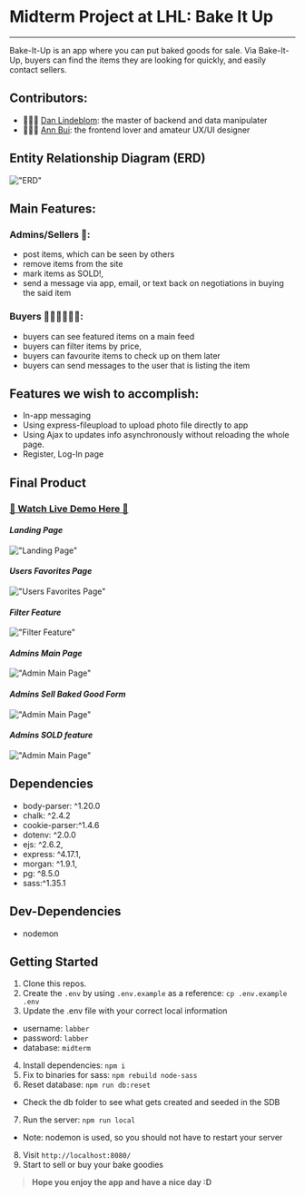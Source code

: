 # Midterm Project at LHL: Bake It Up

---

Bake-It-Up is an app where you can put baked goods for sale. Via Bake-It-Up, buyers can find the items they are looking for quickly, and easily contact sellers.

## Contributors:

- 👨🏼‍💻 [Dan Lindeblom](https://github.com/DLindeblom): the master of backend and data manipulater
- 👩🏻‍🎨 [Ann Bui](https://github.com/thaian161): the frontend lover and amateur UX/UI designer

## Entity Relationship Diagram (ERD)

!["ERD"](https://github.com/thaian161/Bake-It-Up/blob/master/docs/bake-it-up-ERD.png)

## Main Features:

### Admins/Sellers 🔐:

- post items, which can be seen by others
- remove items from the site
- mark items as SOLD!,
- send a message via app, email, or text back on negotiations in buying the said item

### Buyers 💁🏻‍♀️🙆🏻‍♂️:

- buyers can see featured items on a main feed
- buyers can filter items by price,
- buyers can favourite items to check up on them later
- buyers can send messages to the user that is listing the item

## Features we wish to accomplish:

- In-app messaging
- Using express-fileupload to upload photo file directly to app
- Using Ajax to updates info asynchronously without reloading the whole page.
- Register, Log-In page

## Final Product

### [👋 Watch Live Demo Here 👋]()

#### _Landing Page_

!["Landing Page"](https://github.com/thaian161/Bake-It-Up/blob/master/docs/admin-form.png)

#### _Users Favorites Page_

!["Users Favorites Page"](https://github.com/thaian161/Bake-It-Up/blob/master/docs/fav.png)

#### _Filter Feature_

!["Filter Feature"](https://github.com/thaian161/Bake-It-Up/blob/master/docs/filter.png)

#### _Admins Main Page_

!["Admin Main Page"]()

#### _Admins Sell Baked Good Form_

!["Admin Main Page"](https://github.com/thaian161/Bake-It-Up/blob/master/docs/admin-form.png)

#### _Admins SOLD feature_

!["Admin Main Page"](https://github.com/thaian161/Bake-It-Up/blob/master/docs/SOLD%20feature.png)

## Dependencies

- body-parser: ^1.20.0
- chalk: ^2.4.2
- cookie-parser:^1.4.6
- dotenv: ^2.0.0
- ejs: ^2.6.2,
- express: ^4.17.1,
- morgan: ^1.9.1,
- pg: ^8.5.0
- sass:^1.35.1

## Dev-Dependencies

- nodemon

## Getting Started

1. Clone this repos.
2. Create the `.env` by using `.env.example` as a reference: `cp .env.example .env`
3. Update the .env file with your correct local information

- username: `labber`
- password: `labber`
- database: `midterm`

4. Install dependencies: `npm i`
5. Fix to binaries for sass: `npm rebuild node-sass`
6. Reset database: `npm run db:reset`

- Check the db folder to see what gets created and seeded in the SDB

7. Run the server: `npm run local`

- Note: nodemon is used, so you should not have to restart your server

8. Visit `http://localhost:8080/`
9. Start to sell or buy your bake goodies

> **Hope you enjoy the app and have a nice day :D**
